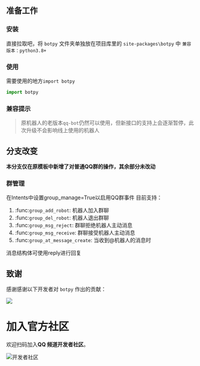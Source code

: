 ## 准备工作

### 安装

直接拉取吧，将 `botpy` 文件夹单独放在项目库里的 `site-packages\botpy` 中
`兼容版本：python3.8+`

### 使用

需要使用的地方`import botpy`

```python
import botpy
```

### 兼容提示

> 原机器人的老版本`qq-bot`仍然可以使用，但新接口的支持上会逐渐暂停，此次升级不会影响线上使用的机器人 

## 分支改变
**本分支仅在原模板中新增了对普通QQ群的操作，其余部分未改动**
### 群管理

在Intents中设置group_manage=True以启用QQ群事件
目前支持：
1. :func:`group_add_robot`: 机器人加入群聊
2. :func:`group_del_robot`: 机器人退出群聊
3. :func:`group_msg_reject`: 群聊拒绝机器人主动消息
4. :func:`group_msg_receive`: 群聊接受机器人主动消息
5. :func:`group_at_message_create`: 当收到@机器人的消息时

消息结构体可使用reply进行回复


## 致谢

感谢感谢以下开发者对 `botpy` 作出的贡献：

<a href="https://github.com/tencent-connect/botpy/graphs/contributors">
  <img src="https://contrib.rocks/image?repo=tencent-connect/botpy" />
</a>

# 加入官方社区

欢迎扫码加入**QQ 频道开发者社区**。

![开发者社区](https://mpqq.gtimg.cn/privacy/qq_guild_developer.png)
